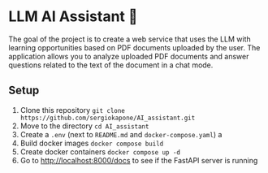 # LLM AI Assistant 📝

The goal of the project is to create a web service that uses the LLM with learning opportunities based on PDF documents uploaded by the user. The application allows you to analyze uploaded PDF documents and answer questions related to the text of the document in a chat mode.


## Setup

1. Clone this repository `git clone https://github.com/sergiokapone/AI_assistant.git`
2. Move to the directory `cd AI_assistant`
3. Create a `.env` (next to `README.md` and `docker-compose.yaml`) a
4. Build docker images `docker compose build`
5. Create docker containers `docker compose up -d`
6. Go to [http://localhost:8000/docs](http://localhost:8000/docs) to see if the FastAPI server is running